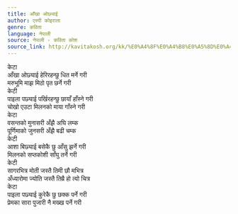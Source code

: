 ```yaml
---
title: आँखा ओछ्याई
author: एस्पी कोइराला
genre: कविता
language: नेपाली
source: नेपाली - कविता कोश
source_link: http://kavitakosh.org/kk/%E0%A4%8F%E0%A4%B8%E0%A5%8D%E0%A4%AA%E0%A5%80_%E0%A4%95%E0%A5%8B%E0%A4%87%E0%A4%B0%E0%A4%BE%E0%A4%B2%E0%A4%BE
---
```


केटा  
आँखा ओछ्याई हेरिरहन्छु धित मर्ने गरी  
मरुभूमि माझ मिठो पृत छर्ने गरी  
केटी  
पाइला पछ्याई पर्खिरहन्छु छायाँ हाँस्ने गरी  
चोखो एउटा मिलनको माया गाँस्ने गरी  
केटा  
वसन्तको मुनासरी अँझै अघि लम्क  
पूर्णिमाको जुनसरी अँझै बढी चम्क  
केटी  
आशा बिछ्याई बसेकै छु आँसु झर्ने गरी  
मिलनको सप्तकोशी साँघु तर्ने गरी  
केटी  
सागरभित्र मोती जस्तै तिमी छौ मभित्र  
अँध्यारोमा ज्योति जस्तै तिम्रै हो त्यो चित्र  
केटा  
पाइला पछ्याई कुरेकै छु छक्क पर्ने गरी  
प्रेमका सारा पुजारी नै मख्ख पर्ने गरी
